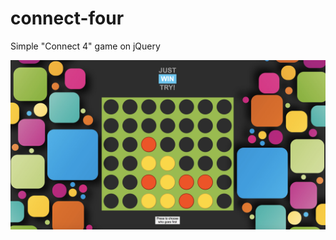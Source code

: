 # connect-four
Simple "Connect 4" game on jQuery

![My image](https://github.com/ozonep/connect-four/blob/master/image.png)
